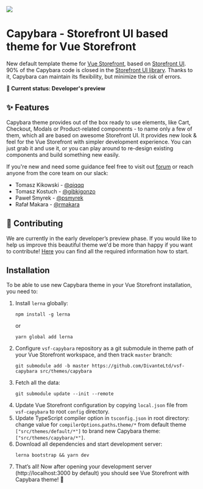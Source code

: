 <img src="https://blog.vuestorefront.io/wp-content/uploads/2020/02/CAPYBARA.png"></img>

# Capybara - Storefront UI based theme for Vue Storefront

New default template theme for [Vue Storefront](https://github.com/DivanteLtd/vue-storefront), based on [Storefront UI](https://storefrontui.io/). 90% of the Capybara code is closed in the [Storefront UI library](https://github.com/DivanteLtd/storefront-ui). Thanks to it, Capybara can maintain its flexibility, but minimize the risk of errors.

 **🔨  Current status: Developer's preview**

## ✨  Features

Capybara theme provides out of the box ready to use elements, like Cart, Checkout, Modals or Product-related components - to name only a few of them, which all are based on awesome Storefront UI. It provides new look & feel for the Vue Storefront with simpler development experience. You can just grab it and use it, or you can play around to re-design existing components and build something new easily.

If you're new and need some guidance feel free to visit out [forum](https://forum.vuestorefront.io/) or reach anyone from the core team on our slack:
- Tomasz Kikowski - [@qiqqq](https://github.com/qiqqq)
- Tomasz Kostuch - [@gibkigonzo](https://github.com/gibkigonzo)
- Paweł Smyrek - [@psmyrek](https://github.com/psmyrek)
- Rafał Makara - [@rmakara](https://github.com/rmakara)

## 🤝  Contributing

We are currently in the early developer’s preview phase. If you would like to help us improve this beautiful theme we'd be more than happy if you want to contribute! [Here](https://github.com/DivanteLtd/vsf-capybara/blob/master/CONTRIBUTING.md) you can find all the required information how to start.

## Installation
To be able to use new Capybara theme in your Vue Storefront installation, you need to:

1. Install `lerna` globally:
   ```
   npm install -g lerna
   ```
   or
   ```
   yarn global add lerna
   ```
1. Configure `vsf-capybara` repository as a git submodule in theme path of your Vue Storefront workspace, and then track `master` branch:
   ```
   git submodule add -b master https://github.com/DivanteLtd/vsf-capybara src/themes/capybara
   ```
1. Fetch all the data:
   ```
   git submodule update --init --remote
   ```
1. Update Vue Storefront configuration by copying `local.json` file from `vsf-capybara` to root `config` directory.
1. Update TypeScript compiler option in `tsconfig.json` in root directory: change value for `compilerOptions`**.**`paths`**.**`theme/*` from default theme `["src/themes/default/*"]` to brand new Capybara theme: `["src/themes/capybara/*"]`.
1. Download all dependencies and start development server:
   ```
   lerna bootstrap && yarn dev
   ```
1. That’s all! Now after opening your development server (http://localhost:3000 by default) you should see Vue Storefront with Capybara theme!  🎉
